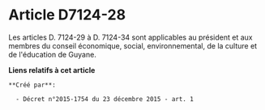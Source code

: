 # Article D7124-28

Les articles D. 7124-29 à D. 7124-34 sont applicables au président et aux membres du conseil économique, social,
environnemental, de la culture et de l'éducation de Guyane.

**Liens relatifs à cet article**

	**Créé par**:

	  - Décret n°2015-1754 du 23 décembre 2015 - art. 1
